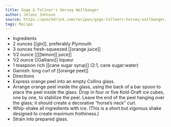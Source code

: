 ```yaml
---
title: Gage & Tollner's Harvey Wallbanger
author: Jelani Johnson
source: https://punchdrink.com/recipes/gage-tollners-harvey-wallbanger/
tags: Recipe
---
```


- Ingredients
- 2 ounces [[gin]], preferably Plymouth
- 3 ounces fresh-squeezed [[orange juice]]
- 1/2 ounce [[[[lemon]] juice]]
- 1/2 ounce [[Galliano]] liqueur
- 1 teaspoon rich [[cane sugar syrup]] (2:1, cane sugar:water)
- Garnish: long curl of [[orange peel]]
- Directions
- Express orange peel into an empty Collins glass.
- Arrange orange peel inside the glass, using the back of a bar spoon to place the peel inside the glass. Drop in four or five Kold-Draft ice cubes, one by one, to stabilize the peel. Leave the end of the peel hanging over the glass; it should create a decorative “horse’s neck” curl.
- Whip-shake all ingredients with ice. (This is a short but vigorous shake designed to create maximum frothiness.)
- Strain into prepared glass.